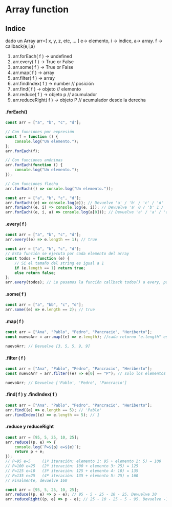 # Array function 
## Indice
dado un Array  arr=[ x, y, z, etc, ...  ]
e→ elemento, i → indice, a→ array. 
f → callback(e,i,a)
1. arr.forEach( f ) → undefined 
2. arr.every( f ) → True or False
3. arr.some( f ) → True or False
4. arr.map( f ) → array
5. arr.filter( f ) → array
6. arr.findIndex( f ) → number // posición
7. arr.find( f ) → objeto // elemento
8. arr.reduce( f ) → objeto p // acumulador
9. arr.reduceRight( f ) → objeto P // acumulador desde la derecha


#### .forEach()
```javascript
const arr = ["a", "b", "c", "d"];

// Con funciones por expresión
const f = function () {
    console.log("Un elemento.");
};
arr.forEach(f);

// Con funciones anónimas
arr.forEach(function () {
    console.log("Un elemento.");
});

// Con funciones flecha
arr.forEach(() => console.log("Un elemento."));
```

```javascript
const arr = ["a", "b", "c", "d"];
arr.forEach((e) => console.log(e)); // Devuelve 'a' / 'b' / 'c' / 'd'
arr.forEach((e, i) => console.log(e, i)); // Devuelve 'a' 0 / 'b' 1 / 'c' 2 / 'd' 3
arr.forEach((e, i, a) => console.log(a[0])); // Devuelve 'a' / 'a' / 'a' / 'a'
```

####  .every( f )
```javascript
const arr = ["a", "b", "c", "d"];
arr.every((e) => e.length == 1); // true
```

```javascript
const arr = ["a", "b", "c", "d"];
// Esta función se ejecuta por cada elemento del array
const todos = function (e) {
    // Si el tamaño del string es igual a 1  
    if (e.length == 1) return true;
    else return false;
};
arr.every(todos); // Le pasamos la función callback todos() a every, por cada elemento comprueba la condición
```

#### .some( f )
```javascript
const arr = ["a", "bb", "c", "d"];
arr.some((e) => e.length == 2); // true
```
#### .map( f )
```javascript
const arr = ["Ana", "Pablo", "Pedro", "Pancracio", "Heriberto"];
const nuevoArr = arr.map((e) => e.length); //cada retorno "e.length" es un nuevo elemento de nuevoArr.  

nuevoArr; // Devuelve [3, 5, 5, 9, 9]
```

####  .filter ( f )
```javascript
const arr = ["Ana", "Pablo", "Pedro", "Pancracio", "Heriberto"];
const nuevoArr = arr.filter((e) => e[0] == "P"); // solo los elementos que cumplen la condición son retornados. 

nuevoArr; // Devuelve ['Pablo', 'Pedro', 'Pancracio']
```

#### .find( f ) y .findIndex( f )
```javascript
const arr = ["Ana", "Pablo", "Pedro", "Pancracio", "Heriberto"];
arr.find((e) => e.length == 5); // 'Pablo'
arr.findIndex((e) => e.length == 5); // 1
```

#### .reduce y reduceRight
```javascript
const arr = [95, 5, 25, 10, 25];
arr.reduce((p, e) => {
    console.log(`P=${p} e=${e}`);
    return p + e;
});
// P=95 e=5     (1ª iteración: elemento 1: 95 + elemento 2: 5) = 100
// P=100 e=25   (2ª iteración: 100 + elemento 3: 25) = 125
// P=125 e=10   (3ª iteración: 125 + elemento 4: 10) = 135
// P=135 e=25   (4ª iteración: 135 + elemento 5: 25) = 160
// Finalmente, devuelve 160
```

```javascript
const arr = [95, 5, 25, 10, 25];
arr.reduce((p, e) => p - e); // 95 - 5 - 25 - 10 - 25. Devuelve 30
arr.reduceRight((p, e) => p - e); // 25 - 10 - 25 - 5 - 95. Devuelve -110
```